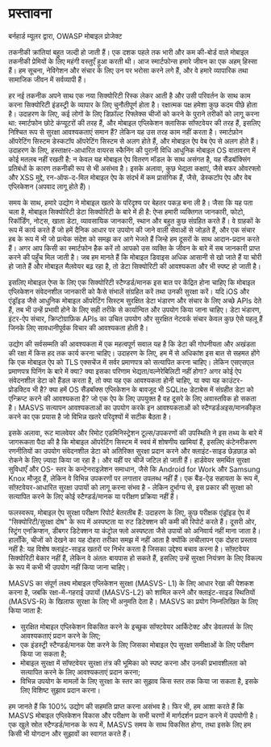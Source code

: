 # प्रस्तावना

बर्नहार्ड म्यूलर द्वारा, OWASP मोबाइल प्रोजेक्ट

तकनीकी क्रांतियां बहुत जल्दी हो जाती हैं। एक दशक पहले तक भारी और कम की-बोर्ड वाले मोबाइल तकनीकी प्रेमियों के लिए महंगी वस्तुएँ हुआ करती थी। 
आज स्मार्टफोन्स हमारे जीवन का एक अहम् हिस्सा हैं। हम सूचना, नेविगेशन और संचार के लिए उन पर भरोसा करने लगे हैं, और वे हमारे व्यापारिक तथा सामाजिक जीवन में सर्वव्यापी हैं।

हर नई तकनीक अपने साथ एक नया सिक्योरिटी रिस्क लेकर आती है और उसी परिवर्तन के साथ काम करना सिक्योरिटी इंडस्ट्री के व्यापार के लिए चुनौतीपूर्ण होता है। रक्षात्मक पक्ष हमेशा कुछ कदम पीछे होता है। उदाहरण के लिए, कई लोगों के लिए डिफ़ॉल्ट रिफ्लेक्स चीजों को करने के पुराने तरीकों को लागू करना था: स्मार्टफोन छोटे कंप्यूटरों की तरह हैं, और मोबाइल एप्लिकेशन क्लासिक सॉफ्टवेयर की तरह हैं, इसलिए निश्चित रूप से सुरक्षा आवश्यकताएं समान हैं? लेकिन यह उस तरह काम नहीं करता है। स्मार्टफ़ोन ऑपरेटिंग सिस्टम डेस्कटॉप ऑपरेटिंग सिस्टम से अलग होते हैं, और मोबाइल ऐप वेब ऐप से अलग होते हैं। उदाहरण के लिए, हस्ताक्षर-आधारित वायरस स्कैनिंग की पुरानी विधि आधुनिक मोबाइल OS वातावरण में कोई मतलब नहीं रखती है: न केवल यह मोबाइल ऐप वितरण मॉडल के साथ असंगत है, यह सैंडबॉक्सिंग प्रतिबंधों के कारण तकनीकी रूप से भी असंभव है। इसके अलावा, कुछ भेद्यता कक्षाएं, जैसे बफर ओवरफ्लो और XSS मुद्दे, रन-ऑफ-द-मिल मोबाइल ऐप के संदर्भ में कम प्रासंगिक हैं, जैसे, डेस्कटॉप ऐप और वेब एप्लिकेशन (अपवाद लागू होते हैं)। 

समय के साथ, हमारे उद्योग ने मोबाइल खतरे के परिदृश्य पर बेहतर पकड़ बना ली है। जैसा कि यह पता चला है, मोबाइल सिक्योरिटी डेटा सिक्योरिटी के बारे में ही है: ऐप्स हमारी व्यक्तिगत जानकारी, फोटो, रिकॉर्डिंग, नोट्स, खाता डेटा, व्यावसायिक जानकारी, स्थान और बहुत कुछ संग्रहित करते हैं। वे ग्राहकों के रूप में कार्य करते हैं जो हमें दैनिक आधार पर उपयोग की जाने वाली सेवाओं से जोड़ते हैं, और एक संचार हब के रूप में भी जो प्रत्येक संदेश को समझ कर आगे भेजते हैं जिन्हे हम दूसरों के साथ आदान-प्रदान करते हैं। अगर आप किसी का स्मार्टफोन हैक करें तो आपको उस व्यक्ति के जीवन के बारे में सब जानकारी प्राप्त करने की पहुँच मिल जाती है। जब हम मानते हैं कि मोबाइल डिवाइस अधिक आसानी से खो जाते हैं या चोरी हो जाते हैं और मोबाइल मैलवेयर बढ़ रहा है, तो डेटा सिक्योरिटी की आवश्यकता और भी स्पष्ट हो जाती है।
 
इसलिए मोबाइल ऐप्स के लिए एक सिक्योरिटी स्टैण्डर्ड/मानक इस बात पर केंद्रित होना चाहिए कि मोबाइल एप्लिकेशन संवेदनशील जानकारी को कैसे संभालें संग्रहित करें तथा उनकी सुरक्षा करें। यदि iOS और एंड्रॉइड जैसे आधुनिक मोबाइल ऑपरेटिंग सिस्टम सुरक्षित डेटा भंडारण और संचार के लिए अच्छे APIs देते हैं, तब भी उन्हें प्रभावी होने के लिए सही तरीके से कार्यान्वित और उपयोग किया जाना चाहिए। डेटा भंडारण, इंटर-ऐप संचार, क्रिप्टोग्राफ़िक APIs का उचित उपयोग और सुरक्षित नेटवर्क संचार केवल कुछ ऐसे पहलू हैं जिनके लिए सावधानीपूर्वक विचार की आवश्यकता होती है।

उद्योग की सर्वसम्मति की आवश्यकता में एक महत्वपूर्ण सवाल यह है कि डेटा की गोपनीयता और अखंडता की रक्षा में किस हद तक कार्य करना चाहिए। उदाहरण के लिए, हम में से अधिकांश इस बात से सहमत होंगे कि एक मोबाइल ऐप को TLS एक्सचेंज में सर्वर प्रमाणपत्र को सत्यापित करना चाहिए। लेकिन एसएसएल प्रमाणपत्र पिनिंग के बारे में क्या? क्या इसका परिणाम भेद्यता/वल्नेरेबिलिटी नहीं होगा? अगर कोई ऐप संवेदनशील डेटा को हैंडल करता है, तो क्या यह एक आवश्यकता होनी चाहिए, या क्या यह काउंटर-प्रोडक्टिव भी है? क्या हमें OS सैंडबॉक्स एप्लिकेशन के बावजूद भी SQLite डेटाबेस में संग्रहीत डेटा को एन्क्रिप्ट करने की आवश्यकता है? जो एक ऐप के लिए उपयुक्त है वह दूसरे के लिए अवास्तविक हो सकता है। MASVS सत्यापन आवश्यकताओं का उपयोग करके इन आवश्यकताओं को स्टैण्डर्डअइस/मानकीकृत करने का एक प्रयास है जो विभिन्न खतरे परिदृश्यों में सटीक बैठता है।

इसके अलावा, रूट मालवेयर और रिमोट एडमिनिस्ट्रेशन टूल्स/उपकरणों  की उपस्थिति ने इस तथ्य के बारे में जागरूकता पैदा की है कि मोबाइल ऑपरेटिंग सिस्टम में स्वयं में शोषणीय खामियां हैं, इसलिए कंटेनरीकरण रणनीतियों का उपयोग संवेदनशील डेटा को अतिरिक्त सुरक्षा प्रदान करने और क्लाइंट-साइड छेड़छाड़ को रोकने के लिए ज़्यादा किया जा रहा है। और यहीं पर चीजें जटिल हो जाती हैं। हार्डवेयर समर्थित सुरक्षा सुविधाएँ और OS- स्तर के कन्टेनराइज़ेशन समाधान, जैसे कि Android for Work और Samsung Knox मौजूद हैं, लेकिन वे विभिन्न उपकरणों पर लगातार उपलब्ध नहीं हैं। एक बैंड-ऐड सहायता के रूप में, सॉफ़्टवेयर-आधारित सुरक्षा उपायों को लागू करना संभव है - लेकिन दुर्भाग्य से, इस प्रकार की सुरक्षा को सत्यापित करने के लिए कोई स्टैण्डर्ड/मानक या परीक्षण प्रक्रिया नहीं हैं।
 
फलस्वरूप, मोबाइल ऐप सुरक्षा परीक्षण रिपोर्ट बेतरतीब हैं: उदाहरण के लिए, कुछ परीक्षक एंड्रॉइड ऐप में "सिक्योरिटी/सुरक्षा दोष" के रूप में अस्पष्टता या रुट डिटेक्शन की कमी की रिपोर्ट करते हैं। दूसरी ओर, स्ट्रिंग एनक्रिप्शन, डीबगर डिटेक्शन या कंट्रोल फ्लो अस्पष्टता जैसे उपायों को अनिवार्य नहीं माना जाता है। हालाँकि, चीजों को देखने का यह दोहरा तरीका समझ में नहीं आता है क्योंकि लचीलापन एक दोहरा प्रस्ताव नहीं है: यह विशेष क्लाइंट-साइड खतरों पर निर्भर करता है जिसका उद्देश्य बचाव करना है। सॉफ़्टवेयर सिक्योरिटी बेकार नहीं हैं, लेकिन वे अंततः बायपास हो सकते हैं, इसलिए उन्हें सुरक्षा नियंत्रण के लिए विकल्प के रूप में कभी भी उपयोग नहीं किया जाना चाहिए।
 
MASVS का संपूर्ण लक्ष्य मोबाइल एप्लिकेशन सुरक्षा (MASVS- L1) के लिए आधार रेखा की पेशकश करना है, जबकि रक्षा-में-गहराई उपायों (MASVS-L2) को शामिल करने और क्लाइंट-साइड स्थितियों (MASVS-R) के खिलाफ सुरक्षा के लिए भी अनुमति देता है। MASVS का प्रयोग निम्नलिखित के लिए किया जाता है:

- सुरक्षित मोबाइल एप्लिकेशन विकसित करने के इच्छुक सॉफ्टवेयर आर्किटेक्ट और डेवलपर्स के लिए आवश्यकताएं प्रदान करने के लिए;
- एक इंडस्ट्री स्टैण्डर्ड/मानक पेश करने के लिए जिसका मोबाइल ऐप सुरक्षा समीक्षाओं के लिए परीक्षण किया जा सकता है;
- मोबाइल सुरक्षा में सॉफ्टवेयर सुरक्षा तंत्र की भूमिका को स्पष्ट करना और उनकी प्रभावशीलता को सत्यापित करने के लिए आवश्यकताएं प्रदान करना;
- विभिन्न उपयोग के मामलों के लिए सुरक्षा के स्तर का सुझाव किस स्तर तक किया जा सकता है, इसके लिए विशिष्ट सुझाव प्रदान करना।

हम जानते हैं कि 100% उद्योग की सहमति प्राप्त करना असंभव है। फिर भी, हम आशा करते हैं कि MASVS मोबाइल एप्लिकेशन विकास और परीक्षण के सभी चरणों में मार्गदर्शन प्रदान करने में उपयोगी है। एक खुले स्रोत स्टैण्डर्ड/मानक के रूप में, MASVS समय के साथ विकसित होगा, तथा इसके लिए हम किसी भी योगदान और सुझावों का स्वागत करते हैं।
